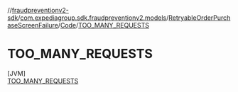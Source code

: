//[fraudpreventionv2-sdk](../../../../../index.md)/[com.expediagroup.sdk.fraudpreventionv2.models](../../../index.md)/[RetryableOrderPurchaseScreenFailure](../../index.md)/[Code](../index.md)/[TOO_MANY_REQUESTS](index.md)

# TOO_MANY_REQUESTS

[JVM]\
[TOO_MANY_REQUESTS](index.md)
